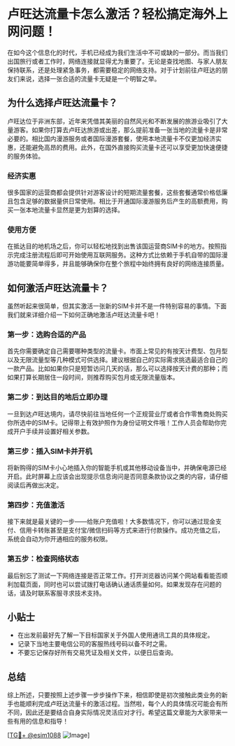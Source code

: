 # 卢旺达流量卡怎么激活？轻松搞定海外上网问题！

在如今这个信息化的时代，手机已经成为我们生活中不可或缺的一部分。而当我们出国旅行或者工作时，网络连接就显得尤为重要了。无论是查找地图、与家人朋友保持联系，还是处理紧急事务，都需要稳定的网络支持。对于计划前往卢旺达的朋友们来说，选择一张合适的流量卡无疑是一个明智之举。

## 为什么选择卢旺达流量卡？

卢旺达位于非洲东部，近年来凭借其美丽的自然风光和不断发展的旅游业吸引了大量游客。如果你打算去卢旺达旅游或出差，那么提前准备一张当地的流量卡是非常必要的。相比国内漫游服务或者国际漫游套餐，使用本地流量卡不仅更加经济实惠，还能避免高昂的费用。此外，在国外直接购买流量卡还可以享受更加快速便捷的服务体验。

### 经济实惠

很多国家的运营商都会提供针对游客设计的短期流量套餐，这些套餐通常价格低廉且包含足够的数据量供日常使用。相比于开通国际漫游服务后产生的高额费用，购买一张本地流量卡显然是更为划算的选择。

### 使用方便

在抵达目的地机场之后，你可以轻松地找到出售该国运营商SIM卡的地方。按照指示完成注册流程后即可开始使用互联网服务。这种方式比依赖于手机自带的国际漫游功能要简单得多，并且能够确保你在整个旅程中始终拥有良好的网络连接质量。

## 如何激活卢旺达流量卡？

虽然听起来很简单，但其实激活一张新的SIM卡并不是一件特别容易的事情。下面我们就来详细介绍一下如何正确地激活卢旺达流量卡吧！

### 第一步：选购合适的产品

首先你需要确定自己需要哪种类型的流量卡。市面上常见的有按天计费型、包月型以及无限流量型等几种模式可供选择。建议根据自己的实际需求挑选最适合自己的一款产品。比如如果你只是短暂访问几天的话，那么可以选择按天计费的那种；而如果打算长期居住一段时间，则推荐购买包月或无限流量版本。

### 第二步：到达目的地后立即办理

一旦到达卢旺达境内，请尽快前往当地任何一个正规营业厅或者合作零售商处购买你所选中的SIM卡。记得带上有效护照作为身份证明文件哦！工作人员会帮助你完成开户手续并设置好相关参数。

### 第三步：插入SIM卡并开机

将新购得的SIM卡小心地插入你的智能手机或其他移动设备当中，并确保电源已经开启。此时屏幕上应该会出现提示信息询问是否同意条款协议之类的内容，请仔细阅读后再做出决定。

### 第四步：充值激活

接下来就是最关键的一步——给账户充值啦！大多数情况下，你可以通过现金支付、信用卡转账甚至是支付宝/微信扫码等方式来进行付款操作。成功充值之后，系统会自动为你开通相应的服务权限。

### 第五步：检查网络状态

最后别忘了测试一下网络连接是否正常工作。打开浏览器访问某个网站看看能否顺利加载页面，同时也可以尝试拨打电话确认通话质量如何。如果发现存在问题的话，请及时联系客服寻求技术支持。

## 小贴士

- 在出发前最好先了解一下目标国家关于外国人使用通讯工具的具体规定。
- 记录下当地主要电信公司的客服热线号码以备不时之需。
- 不要忘记保存好所有交易凭证及相关文件，以便日后查询。

## 总结

综上所述，只要按照上述步骤一步步操作下来，相信即使是初次接触此类业务的新手也能顺利完成卢旺达流量卡的激活过程。当然啦，每个人的具体情况可能会有所不同，因此还是要结合自身实际情况灵活应对才行。希望这篇文章能为大家带来一些有用的信息和指导！

[[TG💪+ @esim1088](https://t.me/s/esim1088) ![Image](https://i.postimg.cc/4NQfJmqS/Snipaste-2025-05-13-00-14-12.png)]